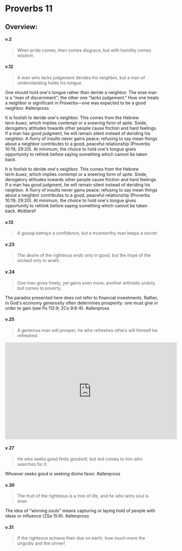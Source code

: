 # Proverbs 11

## Overview:


#### v.2
>When pride comes, then comes disgrace, but with humility comes wisdom.

#### v.12
>A man who lacks judgement derides his neighbor, but a man of understanding holds his tongue.

One should hold one's tongue rather than deride a neighbor. The wise man is a "man of discernment"; the other one "lacks judgement." How one treats a neighbor is significant in Proverbs—one was expected to be a good neighbor.
#allenpross 

It is foolish to deride one's neighbor. This comes from the Hebrew term _buwz_, which implies contempt or a sneering form of spite. Snide, derogatory attitudes towards other people cause friction and hard feelings. If a man has good judgment, he will remain silent instead of deriding his neighbor. A flurry of insults never gains peace; refusing to say mean things about a neighbor contributes to a good, peaceful relationship (Proverbs 10:19; 29:20). At minimum, the choice to hold one's tongue gives opportunity to rethink before saying something which cannot be taken back.

It is foolish to deride one's neighbor. This comes from the Hebrew term _buwz_, which implies contempt or a sneering form of spite. Snide, derogatory attitudes towards other people cause friction and hard feelings. If a man has good judgment, he will remain silent instead of deriding his neighbor. A flurry of insults never gains peace; refusing to say mean things about a neighbor contributes to a good, peaceful relationship (Proverbs 10:19; 29:20). At minimum, the choice to hold one's tongue gives opportunity to rethink before saying something which cannot be taken back.
#bibleref 

#### v.13
>A gossip betrays a confidence, but a trustworthy man keeps a secret. 

#### v.23
>The desire of the righteous ends only in good, but the hope of the wicked only in wrath.

#### v.24
>One man gives freely, yet gains even more; another witholds unduly, but comes to poverty.

The paradox presented here does not refer to financial investments. Rather, in God's economy generosity often determines prosperity: one must give in order to gain (see Ps 112:9; 2Co 9:6-9).
#allenpross 

#### v.25
>A generous man will prosper; he who refreshes others will himself be refreshed.

<iframe width="560" height="315" src="https://www.youtube.com/embed/NvIguXC_PjI" title="YouTube video player" frameborder="0" allow="accelerometer; autoplay; clipboard-write; encrypted-media; gyroscope; picture-in-picture" allowfullscreen></iframe>

#### v.27
>He who seeks good finds goodwill, but evil comes to him who searches for it.

Whoever seeks good is seeking divine favor.
#allenpross 

#### v.30
>The fruit of the righteous is a tree of life, and he who wins soul is wise.

The idea of "winning souls" means capturing or laying hold of people with ideas or influence (2Sa 15:6).
#allenpross 

#### v.31
>If the righteous achieve their due on earth, how much more the ungodly and the sinner!

